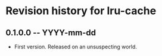 # Revision history for lru-cache

## 0.1.0.0 -- YYYY-mm-dd

* First version. Released on an unsuspecting world.
